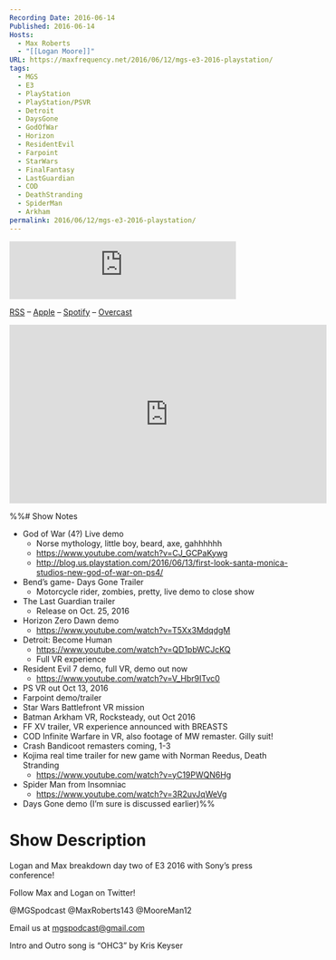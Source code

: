 ```yaml
---
Recording Date: 2016-06-14
Published: 2016-06-14
Hosts:
  - Max Roberts
  - "[[Logan Moore]]"
URL: https://maxfrequency.net/2016/06/12/mgs-e3-2016-playstation/
tags:
  - MGS
  - E3
  - PlayStation
  - PlayStation/PSVR
  - Detroit
  - DaysGone
  - GodOfWar
  - Horizon
  - ResidentEvil
  - Farpoint
  - StarWars
  - FinalFantasy
  - LastGuardian
  - COD
  - DeathStranding
  - SpiderMan
  - Arkham
permalink: 2016/06/12/mgs-e3-2016-playstation/
---
```

<iframe src="https://podcasters.spotify.com/pod/show/millennialgamingspeak/embed/episodes/E3-2016-Sony-Breakdown-e1adhsp/a-a6ts45l" height="102px" width="400px" frameborder="0" scrolling="no"></iframe>

[RSS](https://anchor.fm/s/74aa3858/podcast/rss) – [Apple](https://podcasts.apple.com/us/podcast/episode-3-gdc-wrap-up/id1000915981?i=1000542222515) – [Spotify](https://open.spotify.com/episode/7wePXT4Bt22LWifVLx3n8y) – [Overcast](https://overcast.fm/+EtIgeWxEU)

<div class=iframe-container>
<iframe width="560" height="315" src="https://www.youtube-nocookie.com/embed/cMUbxkcPSf8?si=sYUxfl-oESuPmgN1" title="YouTube video player" frameborder="0" allow="accelerometer; autoplay; clipboard-write; encrypted-media; gyroscope; picture-in-picture; web-share" allowfullscreen></iframe>
</div>

%%# Show Notes

- God of War (4?) Live demo
	- Norse mythology, little boy, beard, axe, gahhhhhh
	- https://www.youtube.com/watch?v=CJ_GCPaKywg 
	- http://blog.us.playstation.com/2016/06/13/first-look-santa-monica-studios-new-god-of-war-on-ps4/ 
- Bend’s game- Days Gone Trailer
	- Motorcycle rider, zombies, pretty, live demo to close show
- The Last Guardian trailer
	- Release on Oct. 25, 2016
- Horizon Zero Dawn demo
	- https://www.youtube.com/watch?v=T5Xx3MdqdgM 
- Detroit: Become Human
	- https://www.youtube.com/watch?v=QD1pbWCJcKQ 
	- Full VR experience
- Resident Evil 7 demo, full VR, demo out now
	- https://www.youtube.com/watch?v=V_Hbr9ITvc0 
- PS VR out Oct 13, 2016
- Farpoint demo/trailer
- Star Wars Battlefront VR mission
- Batman Arkham VR, Rocksteady, out Oct 2016
- FF XV trailer, VR experience announced with BREASTS
- COD Infinite Warfare in VR, also footage of MW remaster. Gilly suit!
- Crash Bandicoot remasters coming, 1-3
- Kojima real time trailer for new game with Norman Reedus, Death Stranding
	- https://www.youtube.com/watch?v=yC19PWQN6Hg 
- Spider Man from Insomniac
	- https://www.youtube.com/watch?v=3R2uvJqWeVg
- Days Gone demo (I’m sure is discussed earlier)%%
# Show Description

Logan and Max breakdown day two of E3 2016 with Sony’s press conference!

Follow Max and Logan on Twitter!

@MGSpodcast
@MaxRoberts143
@MooreMan12

Email us at mgspodcast@gmail.com

Intro and Outro song is “OHC3” by Kris Keyser